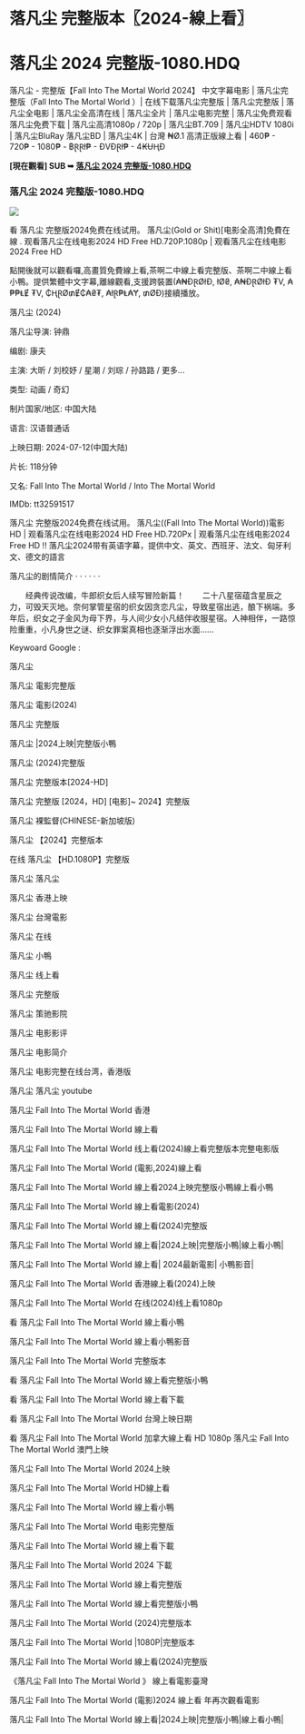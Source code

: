 # 落凡尘 完整版本〖2024-線上看〗

<h1>落凡尘 2024 完整版-1080.HDQ</h1>
<p dir="auto"></p>
落凡尘 - 完整版【Fall Into The Mortal World 2024】 中文字幕电影 | 落凡尘完整版（Fall Into The Mortal World ）| 在线下载落凡尘完整版 | 落凡尘完整版 | 落凡尘全电影 | 落凡尘全高清在线 | 落凡尘全片 | 落凡尘电影完整 | 落凡尘免费观看 落凡尘免费下载 | 落凡尘高清1080p / 720p | 落凡尘BT.709 | 落凡尘HDTV 1080i | 落凡尘BluRay 落凡尘BD | 落凡尘4K | 台灣 ₦Ø.1 高清正版線上看 | 460₱ - 720₱ - 1080₱ - ฿ⱤⱤł₱ - ĐVĐⱤł₱ - 4₭ɄⱧĐ
<p dir="auto"></p>
<p dir="auto"><strong>[現在觀看] SUB ➥ </strong><strong><a href="https://watchflixs.com/zh/movie/1303336" rel="nofollow">落凡尘 2024 完整版-1080.HDQ</a></strong></p>
<p dir="auto"></p>
<h3>落凡尘 2024 完整版-1080.HDQ</h3>
<img src="https://i.ytimg.com/vi/v9ZyPzGjRUY/hqdefault.jpg"/>
<p dir="auto"></p>
看 落凡尘 完整版2024免费在线试用。 落凡尘(Gold or Shit)[电影全高清]免費在線 . 观看落凡尘在线电影2024 HD Free HD.720P.1080p | 观看落凡尘在线电影2024 Free HD
<p dir="auto"></p>
點開後就可以觀看囉,高畫質免費線上看,茶啊二中線上看完整版、茶啊二中線上看小鴨。提供繁體中文字幕,離線觀看,支援跨裝置(₳₦ĐⱤØłĐ, łØ₴, ₳₦ĐⱤØłĐ ₮V, ₳₱₱ⱠɆ ₮V, ₵ⱧⱤØ₥Ɇ₵₳₴₮, ₳łⱤ₱Ⱡ₳Ɏ, ₥ØĐ)接續播放。
<p dir="auto"></p>
落凡尘 (2024)<p dir="auto"></p>
落凡尘导演: 钟鼎<p dir="auto"></p>
编剧: 康夫<p dir="auto"></p>
主演: 大昕 / 刘校妤 / 星潮 / 刘琮 / 孙路路 / 更多...<p dir="auto"></p>
类型: 动画 / 奇幻<p dir="auto"></p>
制片国家/地区: 中国大陆<p dir="auto"></p>
语言: 汉语普通话<p dir="auto"></p>
上映日期: 2024-07-12(中国大陆)<p dir="auto"></p>
片长: 118分钟<p dir="auto"></p>
又名: Fall Into The Mortal World / Into The Mortal World<p dir="auto"></p>
IMDb: tt32591517<p dir="auto"></p>
<p dir="auto"></p>
落凡尘 完整版2024免费在线试用。 落凡尘((Fall Into The Mortal World))電影 HD | 观看落凡尘在线电影2024 HD Free HD.720Px | 观看落凡尘在线电影2024 Free HD !! 落凡尘2024带有英语字幕，提供中文、英文、西班牙、法文、匈牙利文、德文的語言
<p dir="auto"></p>
落凡尘的剧情简介 · · · · · ·<p dir="auto"></p>
<p dir="auto"></p>
　　经典传说改编，牛郎织女后人续写冒险新篇！
　　二十八星宿蕴含星辰之力，可毁天灭地。奈何掌管星宿的织女因贪恋凡尘，导致星宿出逃，酿下祸端。多年后，织女之子金风为母下界，与人间少女小凡结伴收服星宿。人神相伴，一路惊险重重，小凡身世之谜、织女罪案真相也逐渐浮出水面……
<p dir="auto"></p>
Keywoard Google :<p dir="auto"></p>
落凡尘<p dir="auto"></p>
落凡尘 電影完整版<p dir="auto"></p>
落凡尘 電影(2024)<p dir="auto"></p>
落凡尘 完整版<p dir="auto"></p>
落凡尘 |2024上映|完整版小鴨<p dir="auto"></p>
落凡尘 (2024)完整版<p dir="auto"></p>
落凡尘 完整版本[2024-HD]<p dir="auto"></p>
落凡尘 完整版 [2024，HD] [电影]~ 2024】完整版<p dir="auto"></p>
落凡尘 裸監督(CHINESE-新加坡版)<p dir="auto"></p>
落凡尘 【2024】完整版本<p dir="auto"></p>
在线 落凡尘 【HD.1080P】完整版<p dir="auto"></p>
落凡尘 落凡尘<p dir="auto"></p>
落凡尘 香港上映<p dir="auto"></p>
落凡尘 台灣電影<p dir="auto"></p>
落凡尘 在线<p dir="auto"></p>
落凡尘 小鴨<p dir="auto"></p>
落凡尘 线上看<p dir="auto"></p>
落凡尘 完整版<p dir="auto"></p>
落凡尘 策驰影院<p dir="auto"></p>
落凡尘 电影影评<p dir="auto"></p>
落凡尘 电影简介<p dir="auto"></p>
落凡尘 电影完整在线台湾，香港版<p dir="auto"></p>
落凡尘 落凡尘 youtube<p dir="auto"></p>
落凡尘 Fall Into The Mortal World 香港<p dir="auto"></p>
落凡尘 Fall Into The Mortal World 線上看<p dir="auto"></p>
落凡尘 Fall Into The Mortal World 线上看(2024)線上看完整版本完整电影版<p dir="auto"></p>
落凡尘 Fall Into The Mortal World (電影,2024)線上看<p dir="auto"></p>
落凡尘 Fall Into The Mortal World 線上看2024上映完整版小鴨線上看小鴨<p dir="auto"></p>
落凡尘 Fall Into The Mortal World 線上看電影(2024)<p dir="auto"></p>
落凡尘 Fall Into The Mortal World 線上看(2024)完整版<p dir="auto"></p>
落凡尘 Fall Into The Mortal World 線上看|2024上映|完整版小鴨|線上看小鴨|<p dir="auto"></p>
落凡尘 Fall Into The Mortal World 線上看| 2024最新電影| 小鴨影音|<p dir="auto"></p>
落凡尘 Fall Into The Mortal World 香港線上看(2024)上映<p dir="auto"></p>
落凡尘 Fall Into The Mortal World 在线(2024)线上看1080p<p dir="auto"></p>
看 落凡尘 Fall Into The Mortal World 線上看小鴨<p dir="auto"></p>
落凡尘 Fall Into The Mortal World 線上看小鴨影音<p dir="auto"></p>
落凡尘 Fall Into The Mortal World 完整版本<p dir="auto"></p>
看 落凡尘 Fall Into The Mortal World 線上看完整版小鴨<p dir="auto"></p>
看 落凡尘 Fall Into The Mortal World 線上看下載<p dir="auto"></p>
看 落凡尘 Fall Into The Mortal World 台灣上映日期<p dir="auto"></p>
看 落凡尘 Fall Into The Mortal World 加拿大線上看 HD 1080p
落凡尘 Fall Into The Mortal World 澳門上映<p dir="auto"></p>
落凡尘 Fall Into The Mortal World 2024上映<p dir="auto"></p>
落凡尘 Fall Into The Mortal World HD線上看<p dir="auto"></p>
落凡尘 Fall Into The Mortal World 線上看小鴨<p dir="auto"></p>
落凡尘 Fall Into The Mortal World 电影完整版<p dir="auto"></p>
落凡尘 Fall Into The Mortal World 線上看下載<p dir="auto"></p>
落凡尘 Fall Into The Mortal World 2024 下載<p dir="auto"></p>
落凡尘 Fall Into The Mortal World 線上看完整版<p dir="auto"></p>
落凡尘 Fall Into The Mortal World 線上看完整版小鴨<p dir="auto"></p>
落凡尘 Fall Into The Mortal World (2024)完整版本<p dir="auto"></p>
落凡尘 Fall Into The Mortal World |1080P|完整版本<p dir="auto"></p>
落凡尘 Fall Into The Mortal World 線上看(2024)完整版<p dir="auto"></p>
《落凡尘 Fall Into The Mortal World 》 線上看電影臺灣<p dir="auto"></p>
落凡尘 Fall Into The Mortal World (電影)2024 線上看 年再次觀看電影<p dir="auto"></p>
落凡尘 Fall Into The Mortal World 線上看|2024上映|完整版小鴨|線上看小鴨|<p dir="auto"></p>
